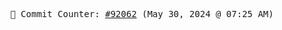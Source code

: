 <p align="center">
    <samp>
        📮 Commit Counter: <a href="https://github.com/Javascript-void0/Javascript-void0/commits/main">#92062</a> (May 30, 2024 @ 07:25 AM)
    </samp>
</p>